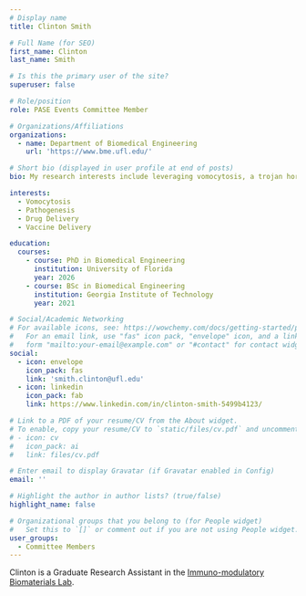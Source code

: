 ```yaml
---
# Display name
title: Clinton Smith

# Full Name (for SEO)
first_name: Clinton
last_name: Smith

# Is this the primary user of the site?
superuser: false

# Role/position
role: PASE Events Committee Member

# Organizations/Affiliations
organizations:
  - name: Department of Biomedical Engineering
    url: 'https://www.bme.ufl.edu/'

# Short bio (displayed in user profile at end of posts)
bio: My research interests include leveraging vomocytosis, a trojan horse mechanism for pathogenic dissemination, for improved drug delivery to the brain and vaccine delivery to the lymph nodes.

interests:
  - Vomocytosis
  - Pathogenesis
  - Drug Delivery
  - Vaccine Delivery

education:
  courses:
    - course: PhD in Biomedical Engineering
      institution: University of Florida
      year: 2026
    - course: BSc in Biomedical Engineering
      institution: Georgia Institute of Technology
      year: 2021

# Social/Academic Networking
# For available icons, see: https://wowchemy.com/docs/getting-started/page-builder/#icons
#   For an email link, use "fas" icon pack, "envelope" icon, and a link in the
#   form "mailto:your-email@example.com" or "#contact" for contact widget.
social:
  - icon: envelope
    icon_pack: fas
    link: 'smith.clinton@ufl.edu'
  - icon: linkedin
    icon_pack: fab
    link: https://www.linkedin.com/in/clinton-smith-5499b4123/

# Link to a PDF of your resume/CV from the About widget.
# To enable, copy your resume/CV to `static/files/cv.pdf` and uncomment the lines below.
# - icon: cv
#   icon_pack: ai
#   link: files/cv.pdf

# Enter email to display Gravatar (if Gravatar enabled in Config)
email: ''

# Highlight the author in author lists? (true/false)
highlight_name: false

# Organizational groups that you belong to (for People widget)
#   Set this to `[]` or comment out if you are not using People widget.
user_groups:
  - Committee Members
---
```


Clinton is a Graduate Research Assistant in the [Immuno-modulatory Biomaterials Lab](https://www.ucdavislewislab.com/).
